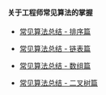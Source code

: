 

#### 关于工程师常见算法的掌握

- [常见算法总结 - 排序篇 ](http://vc2x.com/articles/2020/05/05/1588638378006.html)

- [常见算法总结 - 链表篇 ](http://vc2x.com/articles/2020/05/02/1588388016729.html)

- [常见算法总结 - 数组篇 ](http://vc2x.com/articles/2020/04/30/1588212612388.html)

- [常见算法总结 - 二叉树篇 ](http://vc2x.com/articles/2020/05/17/1589686515331.html)


